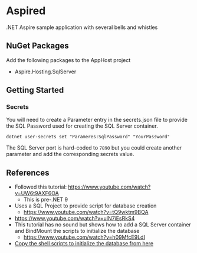 # Aspired

.NET Aspire sample application with several bells and whistles

## NuGet Packages

Add the following packages to the AppHost project

- Aspire.Hosting.SqlServer

## Getting Started

### Secrets

You will need to create a Parameter entry in the secrets.json file to provide the SQL Password used for creating the SQL Server container.

`dotnet user-secrets set "Parameres:SqlPassword" "YourPassword"`

The SQL Server port is hard-coded to `7890` but you could create another parameter and add the corresponding secrets value.


## References

- Followed this tutorial: https://www.youtube.com/watch?v=UW6t9AXF6OA
    - This is pre-.NET 9
- Uses a SQL Project to provide script for database creation
    - https://www.youtube.com/watch?v=tQ9wktm9BQA
- https://www.youtube.com/watch?v=uIN7iEsRkS4
- This tutorial has no sound but shows how to add a SQL Server container and BindMount the scripts to initialize the database
    - https://www.youtube.com/watch?v=h09MfcE9LdI
- [Copy the shell scripts to initialize the database from here](https://github.com/dotnet/aspire-samples/tree/main/samples/DatabaseContainers/DatabaseContainers.AppHost/sqlserverconfig)